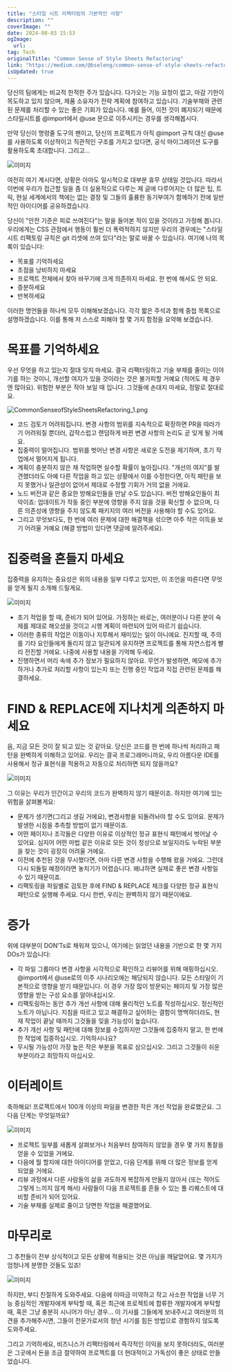```yaml
---
title: "스타일 시트 리팩터링의 기본적인 사항"
description: ""
coverImage: ""
date: 2024-08-03 15:53
ogImage:
  url:
tag: Tech
originalTitle: "Common Sense of Style Sheets Refactoring"
link: "https://medium.com/@bseleng/common-sense-of-style-sheets-refactoring-f901f524d0dd"
isUpdated: true
---
```


당신의 팀에게는 비교적 한적한 주가 있습니다. 다가오는 기능 요청이 없고, 마감 기한이 목도하고 있지 않으며, 제품 소유자가 전략 계획에 참여하고 있습니다. 기술부채와 관련된 문제를 처리할 수 있는 좋은 기회가 있습니다. 예를 들어, 이전 것이 폐지되기 때문에 스타일시트를 @import에서 @use 문으로 이주시키는 경우를 생각해봅시다.

만약 당신이 명령줄 도구의 팬이고, 당신의 프로젝트가 아직 @import 규칙 대신 @use를 사용하도록 이상적이고 직관적인 구조를 가지고 있다면, 공식 마이그레이션 도구를 활용하도록 초대합니다. 그리고...

![이미지](/assets/img/CommonSenseofStyleSheetsRefactoring_0.png)

여전히 여기 계시다면, 상황은 아마도 일시적으로 대부분 휴무 상태일 것입니다. 따라서 이번에 우리가 접근할 일을 좀 더 실용적으로 다루는 제 글에 다루어지는 더 많은 팁, 트릭, 현실 세계에서의 책에는 없는 결정 및 그들의 훌륭한 동기부여가 함께하기 전에 일반적인 아이디어를 공유하겠습니다.

<!-- seedividend - 사각형 -->

<ins class="adsbygoogle"
     style="display:block"
     data-ad-client="ca-pub-4877378276818686"
     data-ad-slot="1898504329"
     data-ad-format="auto"
     data-full-width-responsive="true"></ins>

<script>
     (adsbygoogle = window.adsbygoogle || []).push({});
</script>

당신이 "안전 기준은 피로 쓰여진다"는 말을 들어본 적이 있을 것이라고 가정해 봅니다. 우리에게는 CSS 관점에서 행동이 훨씬 더 폭력적하지 않지만 우리의 경우에는 "스타일 시트 리팩토링 규칙은 git 리셋에 쓰여 있다"라는 말로 바꿀 수 있습니다. 여기에 나의 목록이 있습니다:

- 목표를 기억하세요
- 초점을 낭비하지 마세요
- 프로젝트 전체에서 찾아 바꾸기에 크게 의존하지 마세요. 한 번에 해서도 안 되요.
- 증분하세요
- 반복하세요

이러한 명언들을 하나씩 모두 이해해보겠습니다. 각각 짧은 주석과 함께 중첩 목록으로 설명하겠습니다. 이를 통해 저 스스로 피해야 할 몇 가지 함정을 요약해 보겠습니다.

# 목표를 기억하세요

<!-- seedividend - 사각형 -->

<ins class="adsbygoogle"
     style="display:block"
     data-ad-client="ca-pub-4877378276818686"
     data-ad-slot="1898504329"
     data-ad-format="auto"
     data-full-width-responsive="true"></ins>

<script>
     (adsbygoogle = window.adsbygoogle || []).push({});
</script>

우선 무엇을 하고 있는지 절대 잊지 마세요. 결국 리팩터링하고 기술 부채를 줄이는 이야기를 하는 것이니, 개선할 여지가 있을 것이라는 것은 불가피할 거예요 (적어도 제 경우엔 많아요). 위험한 부분은 작아 보일 때 입니다. 그것들에 손대지 마세요, 정말로 절대로요.

![CommonSenseofStyleSheetsRefactoring_1.png](/assets/img/CommonSenseofStyleSheetsRefactoring_1.png)

- 코드 검토가 어려워집니다. 변경 사항의 범위를 지속적으로 확장하면 PR을 따라가기 어려워질 뿐더러, 갑작스럽고 랜덤하게 바뀐 변경 사항의 논리도 곧 잊게 될 거예요.
- 집중력이 떨어집니다. 범위를 벗어난 변경 사항은 새로운 도전을 제기하며, 초기 작업에서 멀어지게 됩니다.
- 계획이 충분하지 않은 채 작업하면 실수할 확률이 높아집니다. "개선의 여지"를 발견했더라도 아예 다른 작업을 하고 있는 상황에서 이를 수정한다면, 아직 패턴을 보지 못했거나 일관성이 없어서 제대로 수정할 기회가 거의 없을 거에요.
- 노드 버전과 같은 중요한 방해요인들을 만날 수도 있습니다. 버전 방해요인들이 최악이죠: 업데이트가 작동 중인 부분에 영향을 주지 않을 것을 확신할 수 없으며, 다른 의존성에 영향을 주지 않도록 패키지의 여러 버전을 사용해야 할 수도 있어요.
- 그리고 무엇보다도, 한 번에 여러 문제에 대한 해결책을 섞으면 아주 작은 이득을 보기 어려울 거예요 (해결 방법이 있다면 댓글에 알려주세요).

# 집중력을 흔들지 마세요

<!-- seedividend - 사각형 -->

<ins class="adsbygoogle"
     style="display:block"
     data-ad-client="ca-pub-4877378276818686"
     data-ad-slot="1898504329"
     data-ad-format="auto"
     data-full-width-responsive="true"></ins>

<script>
     (adsbygoogle = window.adsbygoogle || []).push({});
</script>

집중력을 유지하는 중요성은 위의 내용을 일부 다루고 있지만, 이 조언을 따른다면 무엇을 얻게 될지 소개해 드릴게요.

![이미지](/assets/img/CommonSenseofStyleSheetsRefactoring_2.png)

- 초기 작업을 할 때, 준비가 되어 있어요. 가정하는 바로는, 여러분이나 다른 분이 숙제를 제대로 해오셨을 것이고 시행 계획이 마련되어 있어 따르기 쉽습니다.
- 이러한 종류의 작업은 이동이나 지루해서 재미있는 일이 아니에요. 진지할 때, 주의를 기타 요인들에게 돌리지 않고 일관되게 유지하면 프로젝트를 통해 자연스럽게 빨리 전진할 거에요. 나중에 사용할 내용을 기억해 두세요.
- 진행하면서 머리 속에 추가 정보가 필요하지 않아요. 무언가 발생하면, 메모에 추가하거나 추가로 처리할 사항이 있는지 또는 진행 중인 작업과 직접 관련된 문제를 해결하세요.

# FIND & REPLACE에 지나치게 의존하지 마세요

<!-- seedividend - 사각형 -->

<ins class="adsbygoogle"
     style="display:block"
     data-ad-client="ca-pub-4877378276818686"
     data-ad-slot="1898504329"
     data-ad-format="auto"
     data-full-width-responsive="true"></ins>

<script>
     (adsbygoogle = window.adsbygoogle || []).push({});
</script>

음, 지금 모든 것이 잘 되고 있는 것 같아요. 당신은 코드를 한 번에 하나씩 처리하고 패턴을 완벽하게 이해하고 있어요. 우리는 결국 프로그래머니까요, 우리 아름다운 IDE를 사용해서 정규 표현식을 적용하고 자동으로 처리하면 되지 않을까요?

![이미지](/assets/img/CommonSenseofStyleSheetsRefactoring_3.png)

그 이유는 우리가 인간이고 우리의 코드가 완벽하지 않기 때문이죠. 하지만 여기에 있는 위험을 살펴볼게요:

- 문제가 생기면(그리고 생길 거에요), 변경사항을 되돌려놔야 할 수도 있어요. 문제가 발생한 시점을 추측할 방법이 없기 때문이죠.
- 어떤 페이지나 조각들은 다양한 이유로 이상적인 정규 표현식 패턴에서 벗어날 수 있어요. 심지어 어떤 마법 같은 이유로 모든 것이 정상으로 보일지라도 누락된 부분을 찾는 것이 굉장히 어려울 거에요.
- 이전에 추천된 것을 무시했다면, 아마 다른 변경 사항을 수행해 왔을 거에요. 그런데 다시 되돌릴 예정이라면 놓치기가 어렵습니다. 왜냐하면 실제로 좋은 변경 사항일 수 있기 때문이죠.
- 리팩토링을 파일별로 검토한 후에 FIND & REPLACE 체크를 다양한 정규 표현식 패턴으로 실행해 주세요. 다시 한번, 우리는 완벽하지 않기 때문이에요.

<!-- seedividend - 사각형 -->

<ins class="adsbygoogle"
     style="display:block"
     data-ad-client="ca-pub-4877378276818686"
     data-ad-slot="1898504329"
     data-ad-format="auto"
     data-full-width-responsive="true"></ins>

<script>
     (adsbygoogle = window.adsbygoogle || []).push({});
</script>

# 증가

위에 대부분이 DON’Ts로 채워져 있으니, 여기에는 읽었던 내용을 기반으로 한 몇 가지 DOs가 있습니다:

- 각 파일 그룹마다 변경 사항을 시각적으로 확인하고 리뷰어를 위해 매핑하십시오. @import에서 @use로의 이주 시나리오에는 해당되지 않습니다. 모든 스타일이 기본적으로 영향을 받기 때문입니다. 이 경우 가장 많이 방문되는 페이지 및 가장 많은 영향을 받는 구성 요소를 알아내십시오.
- 리팩토링하는 동안 추가 개선 사항에 대해 물리적인 노트를 작성하십시오. 정신적인 노트가 아닙니다. 지침을 따르고 있고 해결하고 싶어하는 결함이 명백하더라도, 현재 작업이 끝날 때까지 그것들을 잊을 가능성이 높습니다.
- 추가 개선 사항 및 패턴에 대해 정보를 수집하지만 그것들에 집중하지 말고, 한 번에 한 작업에 집중하십시오. 기억하시나요?
- 무시될 가능성이 가장 높은 작은 부분을 목표로 삼으십시오. 그리고 그것들이 쉬운 부분이라고 희망하지 마십시오.

<!-- seedividend - 사각형 -->

<ins class="adsbygoogle"
     style="display:block"
     data-ad-client="ca-pub-4877378276818686"
     data-ad-slot="1898504329"
     data-ad-format="auto"
     data-full-width-responsive="true"></ins>

<script>
     (adsbygoogle = window.adsbygoogle || []).push({});
</script>

# 이터레이트

축하해요! 프로젝트에서 100개 이상의 파일을 변경한 작은 개선 작업을 완료했군요. 그 다음 단계는 무엇일까요?

![이미지](/assets/img/CommonSenseofStyleSheetsRefactoring_5.png)

- 프로젝트 일부를 새롭게 살펴보거나 처음부터 참여하지 않았을 경우 몇 가지 통찰을 얻을 수 있었을 거에요.
- 다음에 뭘 할지에 대한 아이디어를 얻었고, 다음 단계를 위해 더 많은 정보를 얻게 되었을 거에요.
- 리뷰 과정에서 다른 사람들의 삶을 과도하게 복잡하게 만들지 않아서 (또는 적어도 그렇게 느끼지 않게 해서) 사람들이 다음 프로젝트를 흔들 수 있는 풀 리퀘스트에 대비할 준비가 되어 있어요.
- 기술 부채를 실제로 줄이고 당면한 작업을 해결했어요.

<!-- seedividend - 사각형 -->

<ins class="adsbygoogle"
     style="display:block"
     data-ad-client="ca-pub-4877378276818686"
     data-ad-slot="1898504329"
     data-ad-format="auto"
     data-full-width-responsive="true"></ins>

<script>
     (adsbygoogle = window.adsbygoogle || []).push({});
</script>

# 마무리로

그 추천들이 전부 상식적이고 모든 상황에 적용되는 것은 아님을 깨달았어요. 몇 가지가 엄청나게 분명한 것들도 있죠!

![이미지](/assets/img/CommonSenseofStyleSheetsRefactoring_6.png)

하지만, 부디 친절하게 도와주세요. 다음에 이따금 미약하고 작고 사소한 작업을 너무 기능 중심적인 개발자에게 부탁할 때, 혹은 최근에 프로젝트에 합류한 개발자에게 부탁할 때, 혹은 그냥 충분히 시니어가 아닌 경우... 이 기사를 그들에게 보내주시고 여러분의 의견을 추가해주시면, 그들이 전문가로서의 청년 시기를 힘든 방법으로 경험하지 않도록 도와주세요.

<!-- seedividend - 사각형 -->

<ins class="adsbygoogle"
     style="display:block"
     data-ad-client="ca-pub-4877378276818686"
     data-ad-slot="1898504329"
     data-ad-format="auto"
     data-full-width-responsive="true"></ins>

<script>
     (adsbygoogle = window.adsbygoogle || []).push({});
</script>

그리고 기억하세요, 비즈니스가 리팩터링에서 즉각적인 이익을 보지 못하더라도, 여러분은 그곳에서 돈을 조금 절약하여 프로젝트를 더 현대적이고 가독성이 좋은 상태로 만들었습니다.
